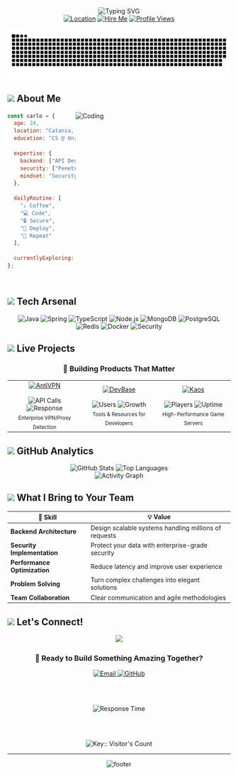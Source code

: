 <div align="center">
  <img src="https://readme-typing-svg.demolab.com?font=Fira+Code&weight=600&size=22&pause=1000&color=2563EB&center=true&vCenter=true&multiline=true&width=700&height=100&lines=Welcome+to+my+digital+workspace+%F0%9F%91%8B;Building+secure+backends+that+scale+%F0%9F%9A%80;Let's+create+something+amazing+together!" alt="Typing SVG" />
</div>

<div align="center">
  <a href="https://github.com/mathsanalysis"><img src="https://img.shields.io/badge/🇮🇹_Catania-24_years-FF4458?style=for-the-badge&labelColor=1a1a1a&logo=google-maps&logoColor=white" alt="Location"></a>
  <a href="mailto:carlo4340@outlook.it"><img src="https://img.shields.io/badge/Available_for_hire-Contact_me-00D9FF?style=for-the-badge&labelColor=1a1a1a&logo=gmail&logoColor=white" alt="Hire Me"></a>
  <a href="https://github.com/mathsanalysis"><img src="https://komarev.com/ghpvc/?username=mathsanalysis&style=for-the-badge&color=A277FF&labelColor=1a1a1a" alt="Profile Views"></a>
</div>

<br/>

<!-- Animated Contribution Snake -->
<div align="center">
  <picture>
    <source media="(prefers-color-scheme: dark)" srcset="https://raw.githubusercontent.com/platane/platane/output/github-contribution-grid-snake-dark.svg">
    <source media="(prefers-color-scheme: light)" srcset="https://raw.githubusercontent.com/platane/platane/output/github-contribution-grid-snake.svg">
    <img alt="github contribution grid snake animation" src="https://raw.githubusercontent.com/platane/platane/output/github-contribution-grid-snake.svg">
  </picture>
</div>

## <img src="https://media.giphy.com/media/hvRJCLFzcasrR4ia7z/giphy.gif" width="28"> About Me

<img align="right" alt="Coding" width="350" src="https://user-images.githubusercontent.com/74038190/212749447-bfb7e725-6987-49d9-ae85-2015e3e7cc41.gif">

```javascript
const carlo = {
  age: 24,
  location: "Catania, Italy 🌋",
  education: "CS @ University of Catania",
  
  expertise: {
    backend: ["API Design", "Microservices", "System Architecture"],
    security: ["Penetration Testing", "OWASP", "Threat Analysis"],
    mindset: "Security-first development"
  },
  
  dailyRoutine: [
    "☕ Coffee",
    "💻 Code", 
    "🔒 Secure",
    "🚀 Deploy",
    "🔁 Repeat"
  ],
  
  currentlyExploring: "AI Security & Web3"
};
```

<br clear="right"/>

## <img src="https://media2.giphy.com/media/QssGEmpkyEOhBCb7e1/giphy.gif?cid=ecf05e47a0n3gi1bfqntqmob8g9aid1oyj2wr3ds3mg700bl&rid=giphy.gif" width="25"> Tech Arsenal

<div align="center">

![Java](https://img.shields.io/badge/Java-ED8B00?style=for-the-badge&logo=openjdk&logoColor=white)
![Spring](https://img.shields.io/badge/Spring_Boot-6DB33F?style=for-the-badge&logo=spring&logoColor=white)
![TypeScript](https://img.shields.io/badge/TypeScript-007ACC?style=for-the-badge&logo=typescript&logoColor=white)
![Node.js](https://img.shields.io/badge/Node.js-43853D?style=for-the-badge&logo=node.js&logoColor=white)
![MongoDB](https://img.shields.io/badge/MongoDB-4EA94B?style=for-the-badge&logo=mongodb&logoColor=white)
![PostgreSQL](https://img.shields.io/badge/PostgreSQL-316192?style=for-the-badge&logo=postgresql&logoColor=white)
![Redis](https://img.shields.io/badge/Redis-DC382D?style=for-the-badge&logo=redis&logoColor=white)
![Docker](https://img.shields.io/badge/Docker-2496ED?style=for-the-badge&logo=docker&logoColor=white)
![Security](https://img.shields.io/badge/Security-FF0000?style=for-the-badge&logo=hackaday&logoColor=white)

</div>

## <img src="https://user-images.githubusercontent.com/74038190/212284100-561aa473-3905-4a80-b561-0d28506553ee.gif" width="25"> Live Projects

<div align="center">
  
### 🚀 Building Products That Matter

<table>
  <tr>
    <td align="center" width="33%">
      <a href="https://antivpn.cc">
        <img src="https://img.shields.io/badge/🛡️_AntiVPN-Security_Service-FF4458?style=for-the-badge&labelColor=1a1a1a" alt="AntiVPN"/>
      </a>
      <br/><br/>
      <img src="https://img.shields.io/badge/10M+-API_Calls/month-2563EB?style=flat-square" alt="API Calls"/>
      <img src="https://img.shields.io/badge/<50ms-Response_Time-00D9FF?style=flat-square" alt="Response"/>
      <br/>
      <sub>Enterprise VPN/Proxy Detection</sub>
    </td>
    <td align="center" width="33%">
      <a href="https://devbase.cc">
        <img src="https://img.shields.io/badge/💻_DevBase-Developer_Platform-A277FF?style=for-the-badge&labelColor=1a1a1a" alt="DevBase"/>
      </a>
      <br/><br/>
      <img src="https://img.shields.io/badge/500+-Active_Devs-2563EB?style=flat-square" alt="Users"/>
      <img src="https://img.shields.io/badge/+40%25-Monthly_Growth-00D9FF?style=flat-square" alt="Growth"/>
      <br/>
      <sub>Tools & Resources for Developers</sub>
    </td>
    <td align="center" width="33%">
      <a href="https://github.com/Kaos-Network">
        <img src="https://img.shields.io/badge/🎮_Kaos_Network-Game_Infrastructure-00D9FF?style=for-the-badge&labelColor=1a1a1a" alt="Kaos"/>
      </a>
      <br/><br/>
      <img src="https://img.shields.io/badge/1000+-Players-2563EB?style=flat-square" alt="Players"/>
      <img src="https://img.shields.io/badge/99.9%25-Uptime-00D9FF?style=flat-square" alt="Uptime"/>
      <br/>
      <sub>High-Performance Game Servers</sub>
    </td>
  </tr>
</table>

</div>

## <img src="https://media.giphy.com/media/iY8CRBdQXODJSCERIr/giphy.gif" width="25"> GitHub Analytics

<div align="center">
  <img width="49%" height="195px" src="https://github-readme-stats.vercel.app/api?username=mathsanalysis&show_icons=true&count_private=true&hide_border=true&title_color=2563EB&icon_color=2563EB&text_color=c9d1d9&bg_color=0d1117" alt="GitHub Stats" />
  <img width="49%" height="195px" src="https://github-readme-stats.vercel.app/api/top-langs/?username=mathsanalysis&layout=compact&hide_border=true&title_color=2563EB&text_color=c9d1d9&bg_color=0d1117" alt="Top Languages" />
</div>

<div align="center">
  <img src="https://github-readme-activity-graph.vercel.app/graph?username=mathsanalysis&theme=tokyo-night&bg_color=0D1117&color=2563EB&line=2563EB&point=FF4458&area=true&hide_border=true" alt="Activity Graph" />
</div>

## <img src="https://user-images.githubusercontent.com/74038190/216122041-518ac897-8d92-4c6b-9b3f-ca01dcaf38ee.png" width="25"> What I Bring to Your Team

<div align="center">

| 🎯 Skill | 💡 Value |
|----------|----------|
| **Backend Architecture** | Design scalable systems handling millions of requests |
| **Security Implementation** | Protect your data with enterprise-grade security |
| **Performance Optimization** | Reduce latency and improve user experience |
| **Problem Solving** | Turn complex challenges into elegant solutions |
| **Team Collaboration** | Clear communication and agile methodologies |

</div>

## <img src="https://user-images.githubusercontent.com/74038190/235294019-40007353-6219-4ec5-b661-b3c35136dd0b.gif" width="25"> Let's Connect!

<div align="center">
  <img src="https://user-images.githubusercontent.com/74038190/212284158-e840e285-664b-44d7-b79b-e264b5e54825.gif" width="400">
  
  <h3>🚀 Ready to Build Something Amazing Together?</h3>
  
  <a href="mailto:carlo4340@outlook.it">
    <img src="https://img.shields.io/badge/Email_Me-carlo4340%40outlook.it-EA4335?style=for-the-badge&logo=gmail&logoColor=white" alt="Email"/>
  </a>
  <a href="https://github.com/mathsanalysis">
    <img src="https://img.shields.io/badge/Follow_on_GitHub-mathsanalysis-181717?style=for-the-badge&logo=github&logoColor=white" alt="GitHub"/>
  </a>
  
  <br/><br/>
  
  <img src="https://img.shields.io/badge/Response_Time-<_24_hours-00D9FF?style=for-the-badge&labelColor=1a1a1a" alt="Response Time"/>
  
  <br/><br/>
  
  <img src="https://profile-counter.deno.dev/MathsAnalysis/count.svg" alt="Key:: Visitor's Count" />
</div>

---

<div align="center">
  <img src="https://capsule-render.vercel.app/api?type=waving&color=gradient&customColorList=12&height=100&section=footer" alt="footer"/>
</div>
